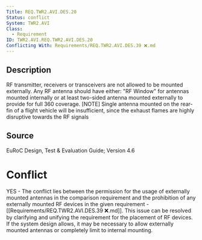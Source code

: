 ```yaml
---
Title: REQ.TWR2.AVI.DES.20
Status: conflict
System: TWR2.AVI
Class:
  - Requirement
ID: TWR2.AVI.REQ.TWR2.AVI.DES.20
Conflicting With: Requirements/REQ.TWR2.AVI.DES.39 ❌.md
---
```


## Description
RF transmitter, receivers or transceivers are not allowed to be mounted externally. Any RF antenna should have either: "RF Window" for antennas mounted internally or at least two-sided antenna mounted externally to provide for full 360 coverage. [NOTE] Single antenna mounted on the rear-fin of a flight vehicle will be insufficient, since the exhaust flames are highly disruptive towards the RF signals

## Source

EuRoC Design, Test & Evaluation Guide; Version 4.6


# Conflict

YES - The conflict lies between the permission for the usage of externally mounted antennas in the comparison requirement and the prohibition of any externally mounted RF devices in the given requirement - [[Requirements/REQ.TWR2.AVI.DES.39 ❌.md]]. This issue can be resolved by clarifying and unifying the requirement for the placement of RF devices. If the system design allows, it may be necessary to allow externally mounted antennas or completely limit to internal mounting.